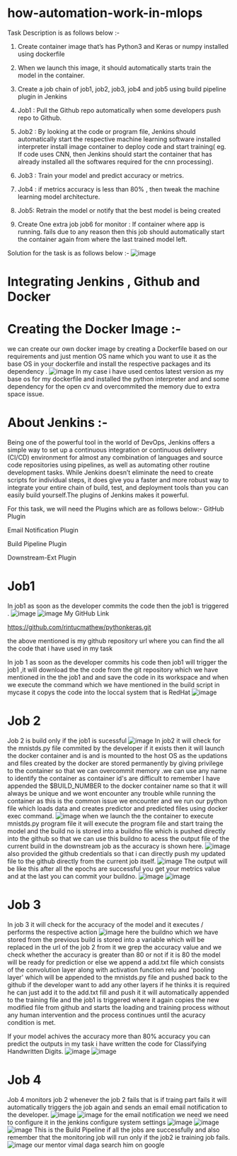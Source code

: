 # how-automation-work-in-mlops
Task Description is as follows below :-
1. Create container image that’s has Python3 and Keras or numpy installed using dockerfile 

2. When we launch this image, it should automatically starts train the model in the container.

3. Create a job chain of job1, job2, job3, job4 and job5 using build pipeline plugin in Jenkins 

4. Job1 : Pull the Github repo automatically when some developers push repo to Github.

5. Job2 : By looking at the code or program file, Jenkins should automatically start the respective machine learning software installed interpreter install image container to deploy code and start training( eg. If code uses CNN, then Jenkins should start the container that has already installed all the softwares required for the cnn processing).

6. Job3 : Train your model and predict accuracy or metrics.

7. Job4 : if metrics accuracy is less than 80% , then tweak the machine learning model architecture.

8. Job5: Retrain the model or notify that the best model is being created

9. Create One extra job job6 for monitor : If container where app is running. fails due to any reason then this job should automatically start the container again from where the last trained model left.

Solution for the task is as follows below :-
![image](https://user-images.githubusercontent.com/61894395/83334624-667dd100-a2c5-11ea-929e-6614164958d1.png)
# Integrating Jenkins , Github and Docker
# Creating the Docker Image :-
we can create our own docker image by creating a Dockerfile based on our requirements and just mention OS name which you want to use it as the base OS in your dockerfile and install the respective packages and its dependency .
![image](https://user-images.githubusercontent.com/61894395/83334710-f1f76200-a2c5-11ea-9c1a-c5ae2a62cfc6.png)
In my case i have used centos latest version as my base os for my dockerfile and installed the python interpreter and and some dependency for the open cv and overcommited the memory due to extra space issue.

# About Jenkins :-
Being one of the powerful tool in the world of DevOps, Jenkins offers a simple way to set up a continuous integration or continuous delivery (CI/CD) environment for almost any combination of languages and source code repositories using pipelines, as well as automating other routine development tasks. While Jenkins doesn’t eliminate the need to create scripts for individual steps, it does give you a faster and more robust way to integrate your entire chain of build, test, and deployment tools than you can easily build yourself.The plugins of Jenkins makes it powerful.

For this task, we will need the Plugins which are as follows below:-
GitHub Plugin

Email Notification Plugin

Build Pipeline Plugin

Downstream-Ext Plugin

# Job1
In job1 as soon as the developer commits the code then the job1 is triggered .
![image](https://user-images.githubusercontent.com/61894395/83334887-24ee2580-a2c7-11ea-8cfd-02c22d600158.png)
![image](https://user-images.githubusercontent.com/61894395/83334895-35060500-a2c7-11ea-92bf-ac4812191750.png)
My GitHub Link

https://github.com/rintucmathew/pythonkeras.git

the above mentioned is my github repository url where you can find the all the code that i have used in my task

In job 1 as soon as the developer commits his code then job1 will trigger the job1 ,it will download the the code from the git repository which we have mentioned in the the job1 and and save the code in its workspace and when we execute the command which we have mentioned in the build script in mycase it copys the code into the loccal system that is RedHat
![image](https://user-images.githubusercontent.com/61894395/83334917-5d8dff00-a2c7-11ea-93e0-142db80af6e1.png)
# Job 2
Job 2 is build only if the job1 is sucessful
![image](https://user-images.githubusercontent.com/61894395/83334996-a80f7b80-a2c7-11ea-8514-0fece8a35990.png)
In job2 it will check for the mnistds.py file commited by the developer if it exists then it will launch the docker container and is and is mounted to the host OS as the updations and files created by the docker are stored permanently by giving privilege to the container so that we can overcommit memory .we can use any name to identify the container as container id's are difficult to remember I have appended the $BUILD_NUMBER to the docker container name so that it will always be unique and we wont encounter any trouble while running the container as this is the common issue we encounter and we run our python file which loads data and creates predictor and predicted files using docker exec command.
![image](https://user-images.githubusercontent.com/61894395/83335033-c5dce080-a2c7-11ea-854c-1e7d25c3e758.png)
when we launch the the container to execute mnistds.py program file it will execute the program file and start traing the model and the build no is stored into a buildno file which is pushed directly into the github so that we can use this buildno to acess the output file of the current build in the downstream job as the accuracy is shown here.
![image](https://user-images.githubusercontent.com/61894395/83335070-e442dc00-a2c7-11ea-834c-63b0eb874d28.png)
also provided the github credentials so that i can directly push my updated file to the github directly from the current job itself.
![image](https://user-images.githubusercontent.com/61894395/83335096-fb81c980-a2c7-11ea-8187-be46e41cc53e.png)
The output will be like this after all the epochs are successful you get your metrics value and at the last you can commit your buildno.
![image](https://user-images.githubusercontent.com/61894395/83335114-17856b00-a2c8-11ea-8fc0-904ced21f5f2.png)
![image](https://user-images.githubusercontent.com/61894395/83335125-2a983b00-a2c8-11ea-81ed-41f46d1cb18e.png)
# Job 3
In job 3 it will check for the accuracy of the model and it executes / performs the respective action
![image](https://user-images.githubusercontent.com/61894395/83335142-46034600-a2c8-11ea-9833-ee5713a9c1f9.png)
here the buildno which we have stored from the previous build is stored into a variable which will be replaced in the url of the job 2 from it we grep the accuracy value and we check whether the accuracy is greater than 80 or not if it is 80 the model will be ready for prediction or else we append a add.txt file which consists of the convolution layer along with activation function relu and 'pooling layer' which will be appended to the mnistds.py file and pushed back to the github if the developer want to add any other layers if he thinks it is required he can just add it to the add.txt fill and push it it will automatically appended to the training file and the job1 is triggered where it again copies the new modified file from github and starts the loading and training process without any human intervention and the process continues until the acuracy condition is met.

If your model achives the accuracy more than 80% accuracy you can predict the outputs in my task i have written the code for Classifying Handwritten Digits.
![image](https://user-images.githubusercontent.com/61894395/83335156-629f7e00-a2c8-11ea-9628-7ba092fe045b.png)
![image](https://user-images.githubusercontent.com/61894395/83335174-78ad3e80-a2c8-11ea-84d4-7a1304878e81.png)
# Job 4
Job 4 monitors job 2 whenever the job 2 fails that is if traing part fails it will automatically triggers the job again and sends an email email notification to the developer.
![image](https://user-images.githubusercontent.com/61894395/83335199-967aa380-a2c8-11ea-80aa-4b110ef34b22.png)
![image](https://user-images.githubusercontent.com/61894395/83335206-ae522780-a2c8-11ea-9fa6-fbfe5c840ee7.png)
for the email notification we need we need to configure it in the jenkins configure system settings
![image](https://user-images.githubusercontent.com/61894395/83335216-c5911500-a2c8-11ea-9474-4431aa0a2564.png)
![image](https://user-images.githubusercontent.com/61894395/83335224-dc376c00-a2c8-11ea-9a54-1810c6253a3e.png)
![image](https://user-images.githubusercontent.com/61894395/83335230-ece7e200-a2c8-11ea-8bd8-5160ac7196e1.png)
This is the Build Pipeline if all the jobs are successfully and also remember that the monitoring job will run only if the job2 ie training job fails.
![image](https://user-images.githubusercontent.com/61894395/83335239-08eb8380-a2c9-11ea-9805-250cbd84cb96.png)
our mentor vimal daga search him on google 
